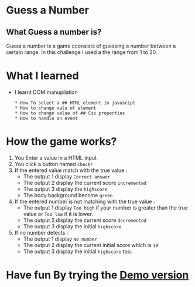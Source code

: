 # Guess a Number

## What Guess a number is?

Guess a number is a game cconsists of guessing a number between a certain range.
In this challenge I used a the range from 1 to 20.


# What I learned

* I learnt DOM manupilation 

      * How To select a ## HTML element in javascipt
      * How to change valu of element
      * How to change value of ## Css properties
      * How to handle an event


# How the game works?

1. You Enter a value in a HTML input
2. You click a button named `Check!`
3. If the entered value match with the true value :
      * The output 1 display `Correct answer`
      * The output 2 display the current score `incremented`
      * The output 3 display the `highscore`
      * The body background become `green`
4. If the entered number is not matching with the true value :
      * The output 1 display `Too high` if your number is greater than the true value or `Too low` if it is lower.
      * The output 2 display the current score `decremented`
      * The output 3 display the initial `highscore`
5. If no number detects :
      * The output 1 display `No number`
      * The output 2 display the current initial score which is `19`
      * The output 3 display the initial `highscore` too.

# Have fun By trying the [Demo version]() 

